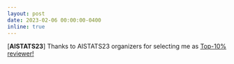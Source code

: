 ```yaml
---
layout: post
date: 2023-02-06 00:00:00-0400
inline: true
---
```


[**AISTATS23**] Thanks to AISTATS23 organizers for selecting me as <a href='https://aistats.org/aistats2023/reviewers.html'>Top-10% reviewer!</a>
